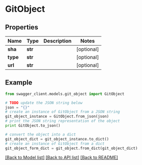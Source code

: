# GitObject


## Properties
Name | Type | Description | Notes
------------ | ------------- | ------------- | -------------
**sha** | **str** |  | [optional] 
**type** | **str** |  | [optional] 
**url** | **str** |  | [optional] 

## Example

```python
from swagger_client.models.git_object import GitObject

# TODO update the JSON string below
json = "{}"
# create an instance of GitObject from a JSON string
git_object_instance = GitObject.from_json(json)
# print the JSON string representation of the object
print GitObject.to_json()

# convert the object into a dict
git_object_dict = git_object_instance.to_dict()
# create an instance of GitObject from a dict
git_object_form_dict = git_object.from_dict(git_object_dict)
```
[[Back to Model list]](../README.md#documentation-for-models) [[Back to API list]](../README.md#documentation-for-api-endpoints) [[Back to README]](../README.md)


